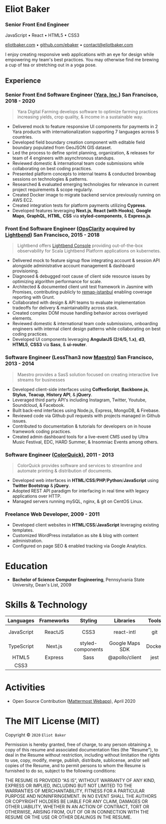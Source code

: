 # Eliot Baker
### Senior Front End Engineer
JavaScript • React • HTML5 • CSS3

[eliotbaker.com](https://www.eliotbaker.com) • [github.com/ebaker](https://github.com/ebaker/) • [contact@eliotbaker.com](mailto:contact@eliotbaker.com)

I enjoy creating responsive web applications with an eye for design while empowering my team's best practices. You may otherwise find me brewing a cup of tea or stretching out in a yoga pose.

## Experience

### Senior Front End Software Engineer ([Yara, Inc.](http://www.yara.com/)) San Francisco, 2018 - 2020
> Yara Digital Farming develops software to optimize farming practices increasing yields, crop quality, & income in a sustainable way.

- Delivered mock to feature responsive UI components for payments in 2 Yara products with internationalization supporting 7 languages across 5 countries.
- Developed field boundary creation component with editable field boundary populated from GeoJSON GIS dataset.
- Led the process to define sprint planning, organization, & releases for team of 4 engineers with asynchronous standups.
- Reviewed domestic & international team code submissions while collaborating on best coding practices.
- Presented platform concepts to internal teams & conducted brownbag sessions on technologies & patterns.
- Researched & evaluated emerging technologies for relevance in current project requirements & scope regularly.
- Created Docker image to migrate backend service previously running on AWS EC2.
- Created integration tests for platform payments utilizing __Cypress__.
- Developed features leveraging __Next.js__, __React (with Hooks)__, __Google Maps__, __GraphQL__, __HTML__, __CSS__ via __styled-components__, & __Express.js__.

### Front End Software Engineer ([OpsClarity](http://www.opsclarity.com) acquired by [Lightbend](http://www.lightbend.com)) San Francisco, 2015 - 2018
> Lightbend offers [Lightbend Console](https://developer.lightbend.com/docs/console/current/) providing out-of-the-box observability for Scala Lightbend Platform applications on kubernetes.

- Delivered mock to feature signup flow integrating account & session API alongside administrative account management & dashboard provisioning.
- Diagnosed & debugged root cause of client side resource issues by optimizing algorithm performance for scale.
- Architected & documented client unit test framework in Jasmine with Promises, contributing publicly to [remap-istanbul](https://github.com/SitePen/remap-istanbul) enabling coverage reporting with Grunt.
- Collaborated with design & API teams to evaluate implementation tradeoffs for delivery & maintainability across stack.
- Created complex DOM mouse handling behavior across overlayed elements.
- Reviewed domestic & international team code submissions, onboarding engineers with internal client design patterns while collaborating on best coding practices.
- Developed UI components leveraging __AngularJS (2/4/5, 1.x)__, __d3__, __HTML5__, __CSS3__ via __Sass__, & __ui-router__.

### Software Engineer (LessThan3 now [Maestro](http://maestro.io)) San Francisco, 2013 - 2014
> Maestro provides a SasS solution focused on creating interactive live streams for businesses

 - Developed client-side interfaces using __CoffeeScript__, __Backbone.js__, __Stylus__, __Teacup__, __History API__, & __jQuery__.
 - Leveraged third party API's including Instagram, Twitter, Youtube, Soundcloud, & Facebook.
 - Built back-end interfaces using Node.js, Express, MongoDB, & Firebase.
 - Reviewed code via Github pull requests with projects managed in Github issues.
 - Contributed to documentation & tutorials for developers on in house framework coding practices.
 - Created admin dashboard tools for a live-event CMS used by Ultra Music Festival, EDC, HARD Summer, & Insomniac Events among others.

<ins></ins>

### Software Engineer ([ColorQuick](http://www.colorquick.com)), 2011 - 2013
> ColorQuick provides software and services to streamline and automate printing & distribution of documents.
 - Developed web interfaces in __HTML__/__CSS__/__PHP__/__Python__/__JavaScript__ using __Twitter Bootstrap__ & __jQuery__.
 - Adopted REST API paradigm for interfacing in real time with legacy applications over HTTP.
 - Managed servers running mySQL, nginx, & git on CentOS Linux.

### Freelance Web Developer, 2009 - 2011
 - Developed client websites in __HTML__/__CSS__/__JavaScript__ leveraging existing templates.
 - Customized WordPress installation as site & blog with content administration.
 - Configured on page SEO & enabled tracking via Google Analytics.

# Education
 - __Bachelor of Science Computer Engineering__, Pennsylvania State University, Dean's List, 2009

# Skills & Technology
**Languages**|**Frameworks**|**Styling**|**Libraries**|**Tools**|**Skills**
:-----:|:-----:|:-----:|:-----:|:-----:|:-----:
JavaScript|ReactJS|CSS3|react-intl|git|Code Reviews
TypeScript|Next.js|styled-components|Google Maps SDK|Docker|Mentorship
HTML5|Express|Sass|@apollo/client|jest|Planning
CSS3|| | | |Estimation



# Activities
 - Open Source Contribution ([Mattermost Webapp](https://github.com/mattermost/mattermost-webapp)), April 2020


<ins></ins>

The MIT License (MIT)
=====================

Copyright © `2020` `Eliot Baker`

Permission is hereby granted, free of charge, to any person
obtaining a copy of this resume and associated documentation
files (the "Resume"), to deal in the Resume without
restriction, including without limitation the rights to use,
copy, modify, merge, publish, distribute, sublicense, and/or sell
copies of the Resume, and to permit persons to whom the
Resume is furnished to do so, subject to the following
conditions:

THE RESUME IS PROVIDED “AS IS”, WITHOUT WARRANTY OF ANY KIND,
EXPRESS OR IMPLIED, INCLUDING BUT NOT LIMITED TO THE WARRANTIES
OF MERCHANTABILITY, FITNESS FOR A PARTICULAR PURPOSE AND
NONINFRINGEMENT. IN NO EVENT SHALL THE AUTHORS OR COPYRIGHT
HOLDERS BE LIABLE FOR ANY CLAIM, DAMAGES OR OTHER LIABILITY,
WHETHER IN AN ACTION OF CONTRACT, TORT OR OTHERWISE, ARISING
FROM, OUT OF OR IN CONNECTION WITH THE RESUME OR THE USE OR
OTHER DEALINGS IN THE RESUME.

